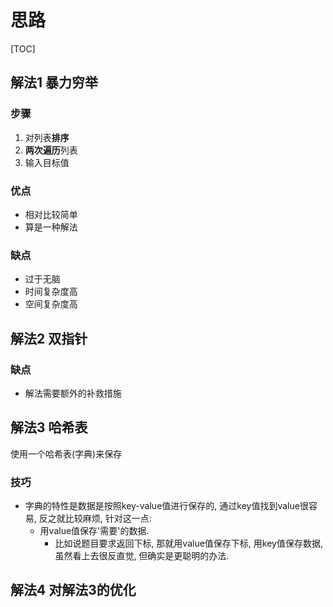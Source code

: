 # 思路

[TOC]

## 解法1 暴力穷举

### 步骤

1. 对列表**排序**
2. **两次遍历**列表
3. 输入目标值

### 优点

* 相对比较简单
* 算是一种解法

### 缺点

* 过于无脑
* 时间复杂度高
* 空间复杂度高

## 解法2 双指针

### 缺点

* 解法需要额外的补救措施

## 解法3 哈希表

使用一个哈希表(字典)来保存



### 技巧

* 字典的特性是数据是按照key-value值进行保存的, 通过key值找到value很容易, 反之就比较麻烦, 针对这一点:
  * 用value值保存'需要'的数据.
    * 比如说题目要求返回下标, 那就用value值保存下标, 用key值保存数据, 虽然看上去很反直觉, 但确实是更聪明的办法.







## 解法4 对解法3的优化
